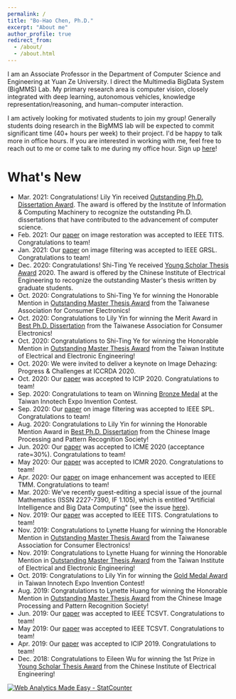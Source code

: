 ```yaml
---
permalink: /
title: "Bo-Hao Chen, Ph.D."
excerpt: "About me"
author_profile: true
redirect_from: 
  - /about/
  - /about.html
---
```


I am an Associate Professor in the Department of Computer Science and Engineering at Yuan Ze University. I direct the Multimedia BigData System (BigMMS) Lab. My primary research area is computer vision, closely integrated with deep learning, autonomous vehicles, knowledge representation/reasoning, and human-computer interaction. 

I am actively looking for motivated students to join my group! Generally students doing research in the BigMMS lab will be expected to commit significant time (40+ hours per week) to their project. I'd be happy to talk more in office hours. If you are interested in working with me, feel free to reach out to me or come talk to me during my office hour. Sign up [here](https://calendly.com/bhchen/15min)! 

What's New
======

* Mar. 2021: Congratulations! Lily Yin received [Outstanding Ph.D. Dissertation Award](/files/iicm_2021.pdf). The award is offered by the Institute of Information & Computing Machinery to recognize the outstanding Ph.D. dissertations that have contributed to the advancement of computer science.
* Feb. 2021: Our [paper](https://ieeexplore.ieee.org/document/9357944) on image restoration was accepted to IEEE TITS. Congratulations to team!
* Jan. 2021: Our [paper](https://ieeexplore.ieee.org/document/9325516) on image filtering was accepted to IEEE GRSL. Congratulations to team!
* Dec. 2020: Congratulations! Shi-Ting Ye received [Young Scholar Thesis Award](/files/109年度「青年論文獎」得獎人名單.pdf) 2020. The award is offered by the Chinese Institute of Electrical Engineering to recognize the outstanding Master's thesis written by graduate students.
* Oct. 2020: Congratulations to Shi-Ting Ye for winning the Honorable Mention in [Outstanding Master Thesis Award](https://docs.google.com/document/preview?hgd=1&id=1VOqXZu4vk4gkGoqshI2augfXHvLPodi69CKib3csGAY) from the Taiwanese Association for Consumer Electronics!
* Oct. 2020: Congratulations to Lily Yin for winning the Merit Award in [Best Ph.D. Dissertation](https://docs.google.com/document/preview?hgd=1&id=1VOqXZu4vk4gkGoqshI2augfXHvLPodi69CKib3csGAY) from the Taiwanese Association for Consumer Electronics!
* Oct. 2020: Congratulations to Shi-Ting Ye for winning the Honorable Mention in [Outstanding Master Thesis Award](https://www.tieee.org.tw/index.php/64-awards/awards-list/233-2020?tmpl=component&print=1&page=) from the Taiwan Institute of Electrical and Electronic Engineering!
* Oct. 2020: We were invited to deliver a keynote on Image Dehazing: Progress & Challenges at ICCRDA 2020.
* Oct. 2020: Our [paper](https://ieeexplore.ieee.org/document/9190712) was accepted to ICIP 2020. Congratulations to team!
* Sep. 2020: Congratulations to team on Winning [Bronze Medal](/files/2020-inventaipei-winner.pdf) at the Taiwan Innotech Expo Invention Contest.
* Sep. 2020: Our [paper](https://ieeexplore.ieee.org/document/9200678) on image filtering was accepted to IEEE SPL. Congratulations to team!
* Aug. 2020: Congratulations to Lily Yin for winning the Honorable Mention Award in [Best Ph.D. Dissertation](/files/IPPR第十三屆博碩士論文獎獲獎公告.pdf) from the Chinese Image Processing and Pattern Recognition Society!
* Jun. 2020: Our [paper](https://ieeexplore.ieee.org/document/9102832) was accepted to ICME 2020 (acceptance rate=30%). Congratulations to team!
* May 2020: Our [paper](https://dl.acm.org/doi/abs/10.1145/3372278.3390727) was accepted to ICMR 2020. Congratulations to team!
* Apr. 2020: Our [paper](https://ieeexplore.ieee.org/document/9089316) on image enhancement was accepted to IEEE TMM. Congratulations to team!
* Mar. 2020: We've recently guest-editing a special issue of the journal Mathematics (ISSN 2227-7390, IF 1.105), which is entitled "Artificial Intelligence and Big Data Computing" (see the issue [here](https://www.mdpi.com/journal/mathematics/special_issues/Big_Data_Computing)).
* Nov. 2019: Our [paper](https://ieeexplore.ieee.org/document/8915711) was accepted to IEEE TITS. Congratulations to team!
* Nov. 2019: Congratulations to Lynette Huang for winning the Honorable Mention in [Outstanding Master Thesis Award](https://docs.google.com/document/preview?hgd=1&id=1VOqXZu4vk4gkGoqshI2augfXHvLPodi69CKib3csGAY) from the Taiwanese Association for Consumer Electronics!
* Nov. 2019: Congratulations to Lynette Huang for winning the Honorable Mention in [Outstanding Master Thesis Award](http://www.tieee.org.tw/index.php/64-awards/awards-list/227-2019?tmpl=component&print=1&page=) from the Taiwan Institute of Electrical and Electronic Engineering!
* Oct. 2019: Congratulations to Lily Yin for winning the [Gold Medal Award](https://cloudcdn.taiwantradeshows.com.tw/2019/inst/download/2019-winner.pdf) in Taiwan Innotech Expo Invention Contest!
* Aug. 2019: Congratulations to Lynette Huang for winning the Honorable Mention in [Outstanding Master Thesis Award](/files/IPPR第十二屆博碩士論文獎得獎資料.pdf) from the Chinese Image Processing and Pattern Recognition Society!
* Jun. 2019: Our [paper](https://ieeexplore.ieee.org/document/8746233) was accepted to IEEE TCSVT. Congratulations to team!
* May 2019: Our [paper](https://ieeexplore.ieee.org/document/8716692) was accepted to IEEE TCSVT. Congratulations to team!
* Apr. 2019: Our [paper](https://cmsworkshops.com/ICIP2019/Papers/AcceptedPapers.asp) was accepted to ICIP 2019. Congratulations to team!
* Dec. 2018: Congratulations to Eileen Wu for winning the 1st Prize in [Young Scholar Thesis Award](/files/(%E9%99%84%E4%BB%B61)107%E5%B9%B4%E5%BA%A6%E3%80%8C%E9%9D%92%E5%B9%B4%E8%AB%96%E6%96%87%E7%8D%8E%E3%80%8D%E5%BE%97%E7%8D%8E%E4%BA%BA%E5%90%8D%E5%96%AE.pdf) from the Chinese Institute of Electrical Engineering!




<!-- Default Statcounter code for Bigmms.github.io
http://bigmms.github.io -->
<script type="text/javascript">
var sc_project=12191518; 
var sc_invisible=1; 
var sc_security="ad40b788"; 
</script>
<script type="text/javascript"
src="https://www.statcounter.com/counter/counter.js"
async></script>
<noscript><div class="statcounter"><a title="Web Analytics
Made Easy - StatCounter" href="https://statcounter.com/"
target="_blank"><img class="statcounter"
src="https://c.statcounter.com/12191518/0/ad40b788/1/"
alt="Web Analytics Made Easy -
StatCounter"></a></div></noscript>
<!-- End of Statcounter Code -->
